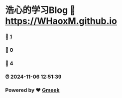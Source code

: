 # 浩心的学习Blog :link: https://WHaoxM.github.io 
### :page_facing_up: [1](https://WHaoxM.github.io/tag.html) 
### :speech_balloon: 0 
### :hibiscus: 4 
### :alarm_clock: 2024-11-06 12:51:39 
### Powered by :heart: [Gmeek](https://github.com/Meekdai/Gmeek)
